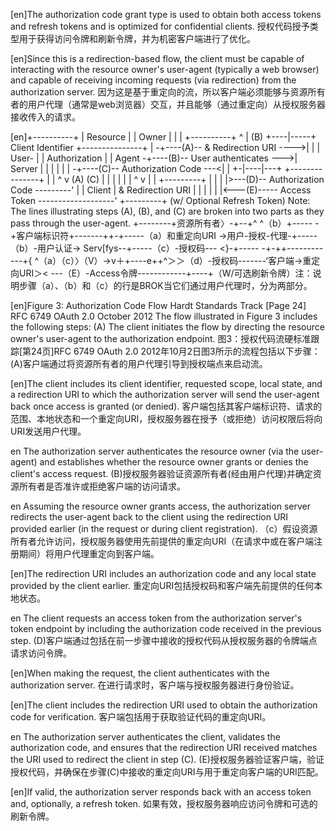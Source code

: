 [en]The authorization code grant type is used to obtain both access tokens and refresh tokens and is optimized for confidential clients.
授权代码授予类型用于获得访问令牌和刷新令牌，并为机密客户端进行了优化。

[en]Since this is a redirection-based flow, the client must be capable of interacting with the resource owner's user-agent (typically a web browser) and capable of receiving incoming requests (via redirection) from the authorization server.
因为这是基于重定向的流，所以客户端必须能够与资源所有者的用户代理（通常是web浏览器）交互，并且能够（通过重定向）从授权服务器接收传入的请求。

[en]+----------+ | Resource | | Owner | | | +----------+ ^ | (B) +----|-----+ Client Identifier +---------------+ | -+----(A)-- & Redirection URI ---->| | | User- | | Authorization | | Agent -+----(B)-- User authenticates --->| Server | | | | | | -+----(C)-- Authorization Code ---<| | +-|----|---+ +---------------+ | | ^ v (A) (C) | | | | | | ^ v | | +---------+ | | | |>---(D)-- Authorization Code ---------' | | Client | & Redirection URI | | | | | |<---(E)----- Access Token -------------------' +---------+ (w/ Optional Refresh Token) Note: The lines illustrating steps (A), (B), and (C) are broken into two parts as they pass through the user-agent.
+--------+资源所有者〉-+--+^ ^（b）+----- -+客户端标识符+-------++-+-----（a）和重定向URI ->用户-授权-代理-+-----（b）-用户认证-> Serv[fys--+-----（c）-授权码--- <}-+----- -+-++------------+{ ^（a）（c）〉（Ⅴ）→v＋+----e++^＞＞（d）-授权码-------‘客户端→重定向URI＞< ---（E）-Access令牌------------+----+（W/可选刷新令牌）注：说明步骤（a）、（b）和（c）的行是BROK当它们通过用户代理时，分为两部分。

[en]Figure 3: Authorization Code Flow Hardt Standards Track [Page 24] RFC 6749 OAuth 2.0 October 2012 The flow illustrated in Figure 3 includes the following steps: (A) The client initiates the flow by directing the resource owner's user-agent to the authorization endpoint.
图3：授权代码流硬标准跟踪[第24页]RFC 6749 OAuth 2.0 2012年10月2日图3所示的流程包括以下步骤：(A)客户端通过将资源所有者的用户代理引导到授权端点来启动流。

[en]The client includes its client identifier, requested scope, local state, and a redirection URI to which the authorization server will send the user-agent back once access is granted (or denied).
客户端包括其客户端标识符、请求的范围、本地状态和一个重定向URI，授权服务器在授予（或拒绝）访问权限后将向URI发送用户代理。

en The authorization server authenticates the resource owner (via the user-agent) and establishes whether the resource owner grants or denies the client's access request.
(B)授权服务器验证资源所有者(经由用户代理)并确定资源所有者是否准许或拒绝客户端的访问请求。

en Assuming the resource owner grants access, the authorization server redirects the user-agent back to the client using the redirection URI provided earlier (in the request or during client registration).
（c）假设资源所有者允许访问，授权服务器使用先前提供的重定向URI（在请求中或在客户端注册期间）将用户代理重定向到客户端。

[en]The redirection URI includes an authorization code and any local state provided by the client earlier.
重定向URI包括授权码和客户端先前提供的任何本地状态。

en The client requests an access token from the authorization server's token endpoint by including the authorization code received in the previous step.
(D)客户端通过包括在前一步骤中接收的授权代码从授权服务器的令牌端点请求访问令牌。

[en]When making the request, the client authenticates with the authorization server.
在进行请求时，客户端与授权服务器进行身份验证。

[en]The client includes the redirection URI used to obtain the authorization code for verification.
客户端包括用于获取验证代码的重定向URI。

en The authorization server authenticates the client, validates the authorization code, and ensures that the redirection URI received matches the URI used to redirect the client in step (C).
(E)授权服务器验证客户端，验证授权代码，并确保在步骤(C)中接收的重定向URI与用于重定向客户端的URI匹配。

[en]If valid, the authorization server responds back with an access token and, optionally, a refresh token.
如果有效，授权服务器响应访问令牌和可选的刷新令牌。

